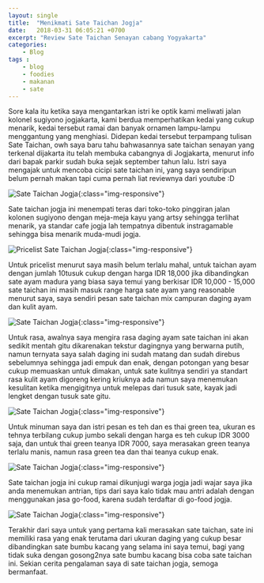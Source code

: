 ```yaml
---
layout: single
title:  "Menikmati Sate Taichan Jogja"
date:   2018-03-31 06:05:21 +0700
excerpt: "Review Sate Taichan Senayan cabang Yogyakarta"
categories: 
    - Blog
tags : 
    - blog
    - foodies
    - makanan
    - sate
---
```


Sore kala itu ketika saya mengantarkan istri ke optik kami meliwati jalan kolonel sugiyono jogjakarta, kami berdua memperhatikan kedai yang cukup menarik, kedai tersebut ramai dan banyak ornamen lampu-lampu menggantung yang menghiasi. Didepan kedai tersebut terpampang tulisan Sate Taichan, owh saya baru tahu bahwasannya sate taichan senayan yang terkenal dijakarta itu telah membuka cabangnya di Jogjakarta, menurut info dari bapak parkir sudah buka sejak september tahun lalu. Istri saya mengajak untuk mencoba cicipi sate taichan ini, yang saya sendiripun belum pernah makan tapi cuma pernah liat reviewnya dari youtube :D

![Sate Taichan Jogja](/assets/images/sate_taichan_jogja_3.jpg){:class="img-responsive"}

Sate taichan jogja ini menempati teras dari toko-toko pinggiran jalan kolonen sugiyono dengan meja-meja kayu yang artsy sehingga terlihat menarik, ya standar cafe jogja lah tempatnya dibentuk instragamable sehingga bisa menarik muda-mudi jogja.

![Pricelist Sate Taichan Jogja](/assets/images/sate_taichan_jogja_pricelist.jpg){:class="img-responsive"}

Untuk pricelist menurut saya masih belum terlalu mahal, untuk taichan ayam dengan jumlah 10tusuk cukup dengan harga IDR 18,000 jika dibandingkan sate ayam madura yang biasa saya temui yang berkisar IDR 10,000 - 15,000 sate taichan ini masih masuk range harga sate ayam yang reasonable menurut saya, saya sendiri pesan sate taichan mix campuran daging ayam dan kulit ayam.

![Sate Taichan Jogja](/assets/images/sate_taichan_jogja_kulit.jpg){:class="img-responsive"}

Untuk rasa, awalnya saya mengira rasa daging ayam sate taichan ini akan sedikit mentah gitu dikarenakan tekstur dagingnya yang berwarna putih, namun ternyata saya salah daging ini sudah matang dan sudah direbus sebelumnya sehingga jadi empuk dan enak, dengan potongan yang besar cukup memuaskan untuk dimakan, untuk sate kulitnya sendiri ya standart rasa kulit ayam digoreng kering kriuknya ada namun saya menemukan kesulitan ketika mengigitnya untuk melepas dari tusuk sate, kayak jadi lengket dengan tusuk sate gitu.

![Sate Taichan Jogja](/assets/images/sate_taichan_jogja_green_thai_tea.jpg){:class="img-responsive"}

Untuk minuman saya dan istri pesan es teh dan es thai green tea, ukuran es tehnya terbilang cukup jumbo sekali dengan harga es teh cukup IDR 3000 saja, dan untuk thai green teanya IDR 7000, saya merasakan green teanya terlalu manis, namun rasa green tea dan thai teanya cukup enak.

![Sate Taichan Jogja](/assets/images/sate_taichan_jogja_1.jpg){:class="img-responsive"}

Sate taichan jogja ini cukup ramai dikunjugi warga jogja jadi wajar saya jika anda menemukan antrian, tips dari saya kalo tidak mau antri adalah dengan menggunakan jasa go-food, karena sudah terdaftar di go-food jogja.

![Sate Taichan Jogja](/assets/images/sate_taichan_jogja_2.jpg){:class="img-responsive"}


Terakhir dari saya untuk yang pertama kali merasakan sate taichan, sate ini memiliki rasa yang enak terutama dari ukuran daging yang cukup besar dibandingkan sate bumbu kacang yang selama ini saya temui, bagi yang tidak suka dengan gosong2nya sate bumbu kacang bisa coba sate taichan ini.
Sekian cerita pengalaman saya di sate taichan jogja, semoga bermanfaat.